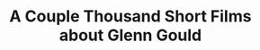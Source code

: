---
ee_id: '2147'
site: '1'
type: '2'
long_id: 2008-082 A Couple Thousand Short Films about Glenn Gould (Publication)
url: 2008-082-a-couple-thousand-short-films-about-glenn-gould-publication
title: 'A Couple Thousand Short Films about Glenn Gould '
year: '2008'
medium: Publication
commission:
add_credit:
dims: 7.75 x 5 x 0.75
pitch:
ps:
live_url:
related: |-
  [41] 2007-006 A Couple Thousand Short Films About Glenn Gould - 2007-006-a-couple-thousand-short-films-about-glenn-gould
  [43] 2007-007 On C - 2007-007-on-c
youtube:
imgs: glenn-gould-2008-082-full-1-press-ih.jpg
subheading: "(Publication)"
year2: '2008'
download:
add_credits: Dexter Sinister
related_code: https://github.com/coryarcangel/Gould-Pro
layout: things-i-made
---